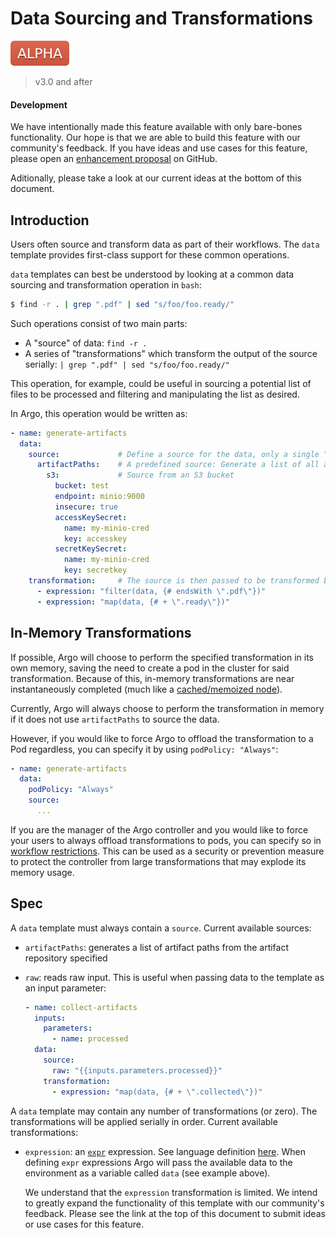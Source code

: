 # Data Sourcing and Transformations

![alpha](assets/alpha.svg)

> v3.0 and after

#### Development

We have intentionally made this feature available with only bare-bones functionality. Our hope is that we are able to build this feature with our community's feedback. If you have ideas and use cases for this feature, please open an [enhancement proposal](https://github.com/argoproj/argo-workflows/issues/new?assignees=&labels=enhancement&template=enhancement_proposal.md) on GitHub.

Aditionally, please take a look at our current ideas at the bottom of this document.

## Introduction
Users often source and transform data as part of their workflows. The `data` template provides first-class support for these common operations.

`data` templates can best be understood by looking at a common data sourcing and transformation operation in `bash`:

```bash
$ find -r . | grep ".pdf" | sed "s/foo/foo.ready/"
```

Such operations consist of two main parts:
* A "source" of data: `find -r .`
* A series of "transformations" which transform the output of the source serially: `| grep ".pdf" | sed "s/foo/foo.ready/"`

This operation, for example, could be useful in sourcing a potential list of files to be processed and filtering and manipulating the list as desired.

In Argo, this operation would be written as:

```yaml
- name: generate-artifacts
  data:
    source:             # Define a source for the data, only a single "source" is permitted
      artifactPaths:    # A predefined source: Generate a list of all artifact paths in a given repository
        s3:             # Source from an S3 bucket
          bucket: test
          endpoint: minio:9000
          insecure: true
          accessKeySecret:
            name: my-minio-cred
            key: accesskey
          secretKeySecret:
            name: my-minio-cred
            key: secretkey
    transformation:     # The source is then passed to be transformed by transformations defined here
      - expression: "filter(data, {# endsWith \".pdf\"})"
      - expression: "map(data, {# + \".ready\"})"
```

## In-Memory Transformations

If possible, Argo will choose to perform the specified transformation in its own memory, saving the need to create a pod in the cluster for said transformation. Because of this, in-memory transformations are near instantaneously completed (much like a [cached/memoized node](memoization.md)).

Currently, Argo will always choose to perform the transformation in memory if it does not use `artifactPaths` to source the data.

However, if you would like to force Argo to offload the transformation to a Pod regardless, you can specify it by using `podPolicy: "Always"`:

```yaml
- name: generate-artifacts
  data:
    podPolicy: "Always"
    source:
      ...
```

If you are the manager of the Argo controller and you would like to force your users to always offload transformations to pods, you can specify so in [workflow restrictions](workflow-restrictions.md). This can be used as a security or prevention measure to protect the controller from large transformations that may explode its memory usage.

## Spec

A `data` template must always contain a `source`. Current available sources:

* `artifactPaths`: generates a list of artifact paths from the artifact repository specified
* `raw`: reads raw input. This is useful when passing data to the template as an input parameter:
    
    ```yaml
    - name: collect-artifacts
      inputs:
        parameters:
          - name: processed
      data:
        source:
          raw: "{{inputs.parameters.processed}}"
        transformation:
          - expression: "map(data, {# + \".collected\"})"
    ```
  
A `data` template may contain any number of transformations (or zero). The transformations will be applied serially in order. Current available transformations:

* `expression`: an [`expr`](https://github.com/antonmedv/expr) expression. See language definition [here](https://github.com/antonmedv/expr/blob/master/docs/Language-Definition.md). When defining `expr` expressions Argo will pass the available data to the environment as a variable called `data` (see example above).

    We understand that the `expression` transformation is limited. We intend to greatly expand the functionality of this template with our community's feedback. Please see the link at the top of this document to submit ideas or use cases for this feature.
